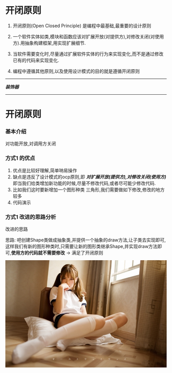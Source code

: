 # 开闭原则

1. 开闭原则(Open Closed Principle) 是编程中最基础,最重要的设计原则

2. 一个软件实体如类,模块和函数应该对扩展开放(对提供方),对修改关闭(对使用方).用抽象构建框架,用实现扩展细节.

3. 当软件需要变化时,尽量通过扩展软件实体的行为来实现变化,而不是通过修改已有的代码来实现变化.

4. 编程中遵循其他原则,以及使用设计模式的目的就是遵循开闭原则

--- 

___装饰器___

---



# 开闭原则

### 基本介绍
对功能开放,对调用方关闭
### 方式1 的优点

1. 优点是比较好理解,简单呐易操作
2. 缺点是违反了设计模式的ocp原则,即 ___对扩展开放(提供方),对修改关闭(使用方)___ 即当我们给类增加新功能的时候,尽量不修改代码,或者尽可能少修改代码.
3. 比如我们这时要新增加一个图形种类 三角形,我们需要做如下修改,修改的地方较多
4. 代码演示

### 方式1 改进的思路分析

改进的思路

思路: 吧创建Shape类做成抽象类,并提供一个抽象的draw方法,让子类去实现即可,这样我们有新的图形种类时,只需要让新的图形类继承Shape,并实现draw方法即可,__使用方的代码就不需要修改__ -> 满足了开闭原则


 ![](./img/meizi03.jpg)
